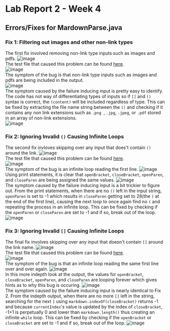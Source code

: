 # Lab Report 2 - Week 4
## Errors/Fixes for MardownParse.java

### Fix 1: Filtering out images and other non-link types
The first fix involved removing non-link type inputs such as images and pdfs.
![image](lab2images/notlinktest-gitChange.png) <br>
The test file that caused this problem can be found [here](https://github.com/Potato0112/markdown-parser/blob/main/notlinktest.md). <br>
![image](lab2images/notlinktest-errorfile.png) <br>
The symptom of the bug is that non-link type inputs such as images and pdfs are being included in the output. <br>
![image](lab2images/notlinktest-beforeOutput.png) <br>
The symptom caused by the failure inducing input is pretty easy to identify. The code has not way of differentiating types of inputs so if `[]` and `()` syntax is correct, the `(content)` will be included regardless of type. This can be fixed by extracting the file name string between the `()` and checking if it contains any non link extensions such as `.png `, `.jpg`, `.jpeg`, or `.pdf` stored in an array of non-link extensions. <br>
![image](lab2images/notlinktest-afterOutputSimplified.png)

### Fix 2: Ignoring Invalid `()` Causing Infinite Loops
The second fix invloves skipping over any input that does't contain `()` around the link.
![image](lab2images/wrongParentest-gitChange.png) <br>
The test file that caused this problem can be found [here](https://github.com/Potato0112/markdown-parser/blob/main/wrongParensyntax.md). <br>
![image](lab2images/wrongParentest-errorfile.png) <br>
The symptom of the bug is an infinite loop reading the first line.
![image](lab2images/wrongParentest-beforeOutputSimplified.png) <br>
Using print statements, it is clear that `openBracket`, `closeBracket`, `openParen`, and `closeParen` are being assigned the same values.
![image](lab2images/wrongParentest-beforeOutput.png) <br>
The symptom caused by the failure inducing input is a bit trickier to figure out. From the print statements, when there are no `()` left in the input string, `openParen` is set to -1 which results in `closeParen` getting set to 28(the `)` at the end of the first line), causing the next loop to once again find no `(` and repeating the process in an infinite loop. This can be fixed by checking if the `openParen` or `closeParen` are set to -1 and if so, break out of the loop. <br>
![image](lab2images/wrongParentest-afterOutputSimplified.png) <br>

### Fix 3: Ignoring Invalid `[]` Causing Infinite Loops
The final fix involves skipping over any input that doesn't contain `[]` around the link name.
![image](lab2images/wrongBracktest-gitChange.png) <br>
The test file that caused this problem can be found [here](https://github.com/Potato0112/markdown-parser/blob/main/wrongBracksyntax.md). <br>
![image](lab2images/wrongBracktest-errorfile.png) <br>
The symptom of the bug is that an infinite loop reading the same first line over and over again.
![image](lab2images/wrongBracktest-beforeOutputSimplified.png) <br>
In this more indepth look at the output, the values for `openBracket`, `closeBracket`, `openParen`, and `closeParen` are looping forever which gives hints as to why this bug is occuring.
![image](lab2images/wrongBracktest-beforeOutput.png) <br>
The symptom caused by the failure inducing input is nearly identical to Fix 2. From the indepth output, when there are no more `[]` left in the string, searching for the next `]` using `markdown.indexOf(closeBracket)` returns -1 and because `currentIndex`'s value is updated by the index of `closeBracket`, -1+1 is perpetually 0 and lower than `markdown.length()` thus creating an infinite `while` loop. This can be fixed by checking if the `openBracket` or `closeBracket` are set to -1 and if so, break out of the loop.
![image](lab2images/wrongBracktest-afterOutputSimplified.png) <br>
